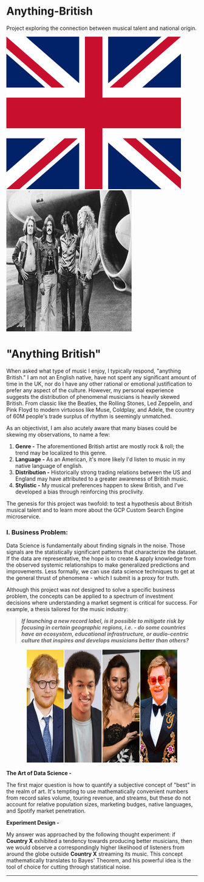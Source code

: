 # Anything-British
Project exploring the connection between musical talent and national origin. 

<p float="left">
    <img src="images/1200px-Flag_of_the_United_Kingdom.png" width="460" height="400"/>
    <img src="images/led-zeppelin.jpeg" width="330" height="370"/>
</p>


# "Anything British"


When asked what type of music I enjoy, I typically respond, "anything British." I am not an English native, have not spent any significant amount of time in the UK, nor do I have any other rational or emotional justification to prefer any aspect of the culture. However, my personal experience suggests the distribution of phenomenal musicians is heavily skewed British. From classic like the Beatles, the Rolling Stones, Led Zeppelin, and Pink Floyd to modern virtuosos like Muse, Coldplay, and Adele, the country of 60M people's trade surplus of rhythm is seemingly unmatched.

As an objectivist, I am also acutely aware that many biases could be skewing my observations, to name a few:

1. **Genre -** The aforementioned British artist are mostly rock & roll; the trend may be localized to this genre.
2. **Language -** As an American, it's more likely I'd listen to music in my native language of english.
3. **Distribution -** Historically strong trading relations between the US and England may have attributed to a greater awareness of British music.
4. **Stylistic -** My musical preferences happen to skew British, and I've developed a bias through reinforcing this proclivity. 

The genesis for this project was twofold: to test a hypothesis about British musical talent and to learn more about the GCP Custom Search Engine microservice.

### I. Business Problem: 

Data Science is fundamentally about finding signals in the noise. Those signals are the statistically significant patterns that characterize the dataset. If the data are representative, the hope is to create & apply knowledge from the observed systemic relationships to make generalized predictions and improvements. Less formally, we can use data science techniques to get at the general thrust of phenomena - which I submit is a proxy for truth. 

Although this project was not designed to solve a specific business problem, the concepts can be applied to a spectrum of investment decisions where understanding a market segment is critical for success. For example, a thesis tailored for the music industry:

>***If launching a new record label, is it possible to mitigate risk by focusing in certain geographic regions, i.e. - do some countries have an ecosystem, educational infrastructure, or audio-centric culture that inspires and develops musicians better than others?***

<center>
<img src="https://github.com/rwmyers46/Anything-British/blob/main/images/EU-Music.jpeg" width="400" height="300"/>
</center>

**The Art of Data Science -**

The first major question is how to quantify a subjective concept of "best" in the realm of art. It's tempting to use mathematically convenient numbers from record sales volume, touring revenue, and streams, but these do not account for relative population sizes, marketing budges, native languages, and Spotify market penetration. 

**Experiment Design -**

My answer was approached by the following thought experiment: if **Country X** exhibited a tendency towards producing better musicians, then we would observe a correspondingly higher likelihood of listeners from around the globe outside **Country X** streaming its music. This concept mathematically translates to Bayes' Theorem, and his powerful idea is the tool of choice for cutting through statistical noise. 

----------
